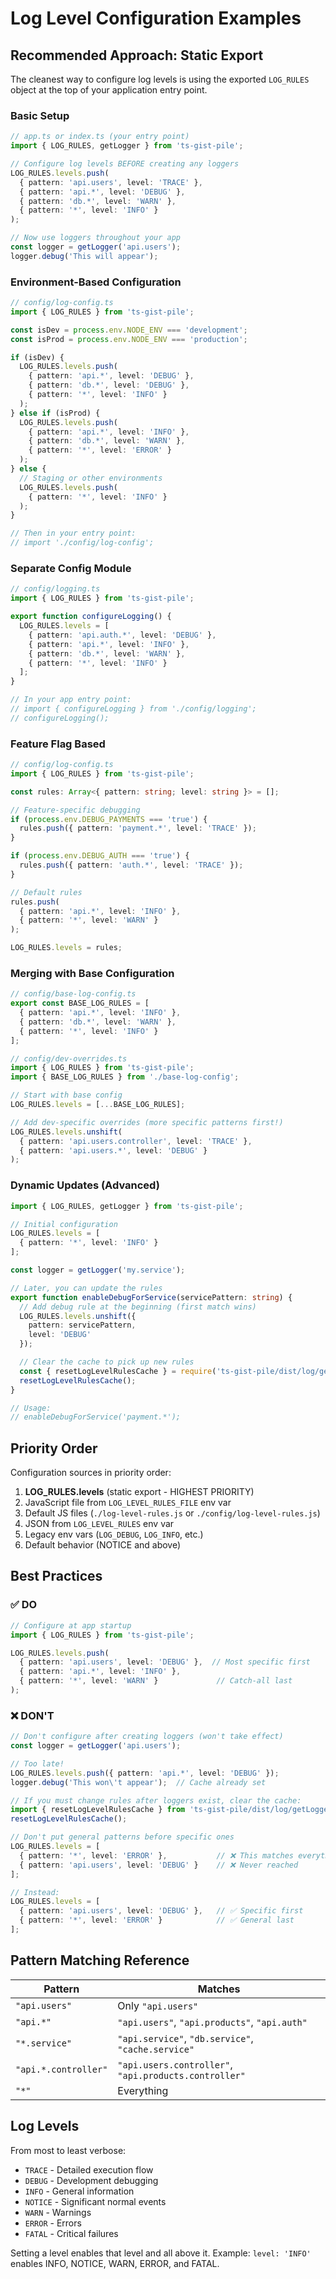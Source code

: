 # Log Level Configuration Examples

## Recommended Approach: Static Export

The cleanest way to configure log levels is using the exported `LOG_RULES` object at the top of your application entry point.

### Basic Setup

```typescript
// app.ts or index.ts (your entry point)
import { LOG_RULES, getLogger } from 'ts-gist-pile';

// Configure log levels BEFORE creating any loggers
LOG_RULES.levels.push(
  { pattern: 'api.users', level: 'TRACE' },
  { pattern: 'api.*', level: 'DEBUG' },
  { pattern: 'db.*', level: 'WARN' },
  { pattern: '*', level: 'INFO' }
);

// Now use loggers throughout your app
const logger = getLogger('api.users');
logger.debug('This will appear');
```

### Environment-Based Configuration

```typescript
// config/log-config.ts
import { LOG_RULES } from 'ts-gist-pile';

const isDev = process.env.NODE_ENV === 'development';
const isProd = process.env.NODE_ENV === 'production';

if (isDev) {
  LOG_RULES.levels.push(
    { pattern: 'api.*', level: 'DEBUG' },
    { pattern: 'db.*', level: 'DEBUG' },
    { pattern: '*', level: 'INFO' }
  );
} else if (isProd) {
  LOG_RULES.levels.push(
    { pattern: 'api.*', level: 'INFO' },
    { pattern: 'db.*', level: 'WARN' },
    { pattern: '*', level: 'ERROR' }
  );
} else {
  // Staging or other environments
  LOG_RULES.levels.push(
    { pattern: '*', level: 'INFO' }
  );
}

// Then in your entry point:
// import './config/log-config';
```

### Separate Config Module

```typescript
// config/logging.ts
import { LOG_RULES } from 'ts-gist-pile';

export function configureLogging() {
  LOG_RULES.levels = [
    { pattern: 'api.auth.*', level: 'DEBUG' },
    { pattern: 'api.*', level: 'INFO' },
    { pattern: 'db.*', level: 'WARN' },
    { pattern: '*', level: 'INFO' }
  ];
}

// In your app entry point:
// import { configureLogging } from './config/logging';
// configureLogging();
```

### Feature Flag Based

```typescript
// config/log-config.ts
import { LOG_RULES } from 'ts-gist-pile';

const rules: Array<{ pattern: string; level: string }> = [];

// Feature-specific debugging
if (process.env.DEBUG_PAYMENTS === 'true') {
  rules.push({ pattern: 'payment.*', level: 'TRACE' });
}

if (process.env.DEBUG_AUTH === 'true') {
  rules.push({ pattern: 'auth.*', level: 'TRACE' });
}

// Default rules
rules.push(
  { pattern: 'api.*', level: 'INFO' },
  { pattern: '*', level: 'WARN' }
);

LOG_RULES.levels = rules;
```

### Merging with Base Configuration

```typescript
// config/base-log-config.ts
export const BASE_LOG_RULES = [
  { pattern: 'api.*', level: 'INFO' },
  { pattern: 'db.*', level: 'WARN' },
  { pattern: '*', level: 'INFO' }
];

// config/dev-overrides.ts
import { LOG_RULES } from 'ts-gist-pile';
import { BASE_LOG_RULES } from './base-log-config';

// Start with base config
LOG_RULES.levels = [...BASE_LOG_RULES];

// Add dev-specific overrides (more specific patterns first!)
LOG_RULES.levels.unshift(
  { pattern: 'api.users.controller', level: 'TRACE' },
  { pattern: 'api.users.*', level: 'DEBUG' }
);
```

### Dynamic Updates (Advanced)

```typescript
import { LOG_RULES, getLogger } from 'ts-gist-pile';

// Initial configuration
LOG_RULES.levels = [
  { pattern: '*', level: 'INFO' }
];

const logger = getLogger('my.service');

// Later, you can update the rules
export function enableDebugForService(servicePattern: string) {
  // Add debug rule at the beginning (first match wins)
  LOG_RULES.levels.unshift({
    pattern: servicePattern,
    level: 'DEBUG'
  });

  // Clear the cache to pick up new rules
  const { resetLogLevelRulesCache } = require('ts-gist-pile/dist/log/getLogger');
  resetLogLevelRulesCache();
}

// Usage:
// enableDebugForService('payment.*');
```

## Priority Order

Configuration sources in priority order:

1. **LOG_RULES.levels** (static export - HIGHEST PRIORITY)
2. JavaScript file from `LOG_LEVEL_RULES_FILE` env var
3. Default JS files (`./log-level-rules.js` or `./config/log-level-rules.js`)
4. JSON from `LOG_LEVEL_RULES` env var
5. Legacy env vars (`LOG_DEBUG`, `LOG_INFO`, etc.)
6. Default behavior (NOTICE and above)

## Best Practices

### ✅ DO

```typescript
// Configure at app startup
import { LOG_RULES } from 'ts-gist-pile';

LOG_RULES.levels.push(
  { pattern: 'api.users', level: 'DEBUG' },  // Most specific first
  { pattern: 'api.*', level: 'INFO' },
  { pattern: '*', level: 'WARN' }             // Catch-all last
);
```

### ❌ DON'T

```typescript
// Don't configure after creating loggers (won't take effect)
const logger = getLogger('api.users');

// Too late!
LOG_RULES.levels.push({ pattern: 'api.*', level: 'DEBUG' });
logger.debug('This won\'t appear');  // Cache already set

// If you must change rules after loggers exist, clear the cache:
import { resetLogLevelRulesCache } from 'ts-gist-pile/dist/log/getLogger';
resetLogLevelRulesCache();
```

```typescript
// Don't put general patterns before specific ones
LOG_RULES.levels = [
  { pattern: '*', level: 'ERROR' },           // ❌ This matches everything!
  { pattern: 'api.users', level: 'DEBUG' }    // ❌ Never reached
];

// Instead:
LOG_RULES.levels = [
  { pattern: 'api.users', level: 'DEBUG' },   // ✅ Specific first
  { pattern: '*', level: 'ERROR' }            // ✅ General last
];
```

## Pattern Matching Reference

| Pattern | Matches |
|---------|---------|
| `"api.users"` | Only `"api.users"` |
| `"api.*"` | `"api.users"`, `"api.products"`, `"api.auth"` |
| `"*.service"` | `"api.service"`, `"db.service"`, `"cache.service"` |
| `"api.*.controller"` | `"api.users.controller"`, `"api.products.controller"` |
| `"*"` | Everything |

## Log Levels

From most to least verbose:

- `TRACE` - Detailed execution flow
- `DEBUG` - Development debugging
- `INFO` - General information
- `NOTICE` - Significant normal events
- `WARN` - Warnings
- `ERROR` - Errors
- `FATAL` - Critical failures

Setting a level enables that level and all above it.
Example: `level: 'INFO'` enables INFO, NOTICE, WARN, ERROR, and FATAL.

